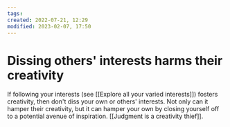 ```yaml
---
tags: 
created: 2022-07-21, 12:29
modified: 2023-02-07, 17:50
---
```


# Dissing others' interests harms their creativity
If following your interests (see [[Explore all your varied interests]]) fosters creativity, then don't diss your own or others' interests. Not only can it hamper their creativity, but it can hamper your own by closing yourself off to a potential avenue of inspiration. [[Judgment is a creativity thief]].